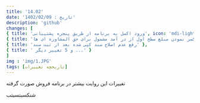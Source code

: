 ```yaml
---
title: '14.02'
date: 'تاريخ : 1402/02/09'
description: 'github'
changes: [
{ title: 'ورود اكسل به برنامه از طریق پنجره پشتیبانی', icon: 'mdi-light:home' }, 
{ title: 'کسر نمودن مبلغ سطح اول از در آمد مشمول برای حق المشاوره ای ها' },
{ title: 'رفع عدم اصلاح سند کپی شده بعد از ثبت سند' },
{ title: ' و 5 تغيير ديگر ...' }
]
img : 'img/1.JPG'
tags: [تاريخچه تغييرات]
---
```


تغییرات این روایت بیشتر در برنامه فروش صورت گرفته

<!--more-->

شنکسبتسیتب
